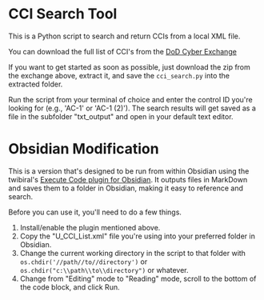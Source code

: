 # CCI Search Tool
This is a Python script to search and return CCIs from a local XML file.

You can download the full list of CCI's from the [DoD Cyber Exchange](https://public.cyber.mil/stigs/cci/)

If you want to get started as soon as possible, just download the zip from the exchange above, extract it, and save the `cci_search.py` into the extracted folder.

Run the script from your terminal of choice and enter the control ID you're looking for (e.g., 'AC-1' or 'AC-1 (2)').
The search results will get saved as a file in the subfolder "txt_output" and open in your default text editor.


# Obsidian Modification

This is a version that's designed to be run from within Obsidian using the twibiral's [Execute Code plugin for Obsidian](https://github.com/twibiral/obsidian-execute-code). It outputs files in MarkDown and saves them to a folder in Obsidian, making it easy to reference and search.

Before you can use it, you'll need to  do a few things.

1. Install/enable the plugin mentioned above.
2. Copy the "U_CCI_List.xml" file you're using into your preferred folder in Obsidian.
3. Change the current working directory in the script to that folder with `os.chdir('//path//to//directory')` or `os.chdir("c:\\path\\to\\directory")` or whatever.
5. Change from "Editing" mode to "Reading" mode, scroll to the bottom of the code block, and click Run.
